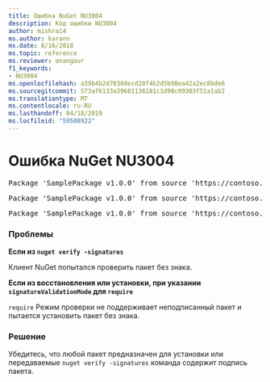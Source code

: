 ```yaml
---
title: Ошибка NuGet NU3004
description: Код ошибки NU3004
author: mishra14
ms.author: karann
ms.date: 8/16/2018
ms.topic: reference
ms.reviewer: anangaur
f1_keywords:
- NU3004
ms.openlocfilehash: a39b4b2d70369ecd28f4b2d3b98ea42a2ec8bde6
ms.sourcegitcommit: 573af6133a39601136181c1d98c09303f51a1ab2
ms.translationtype: MT
ms.contentlocale: ru-RU
ms.lasthandoff: 04/18/2019
ms.locfileid: "59508922"
---
```

# <a name="nuget-error-nu3004"></a>Ошибка NuGet NU3004

<pre>Package 'SamplePackage v1.0.0' from source 'https://contoso.com/index.json': The package is not signed.</pre>
<pre>Package 'SamplePackage v1.0.0' from source 'https://contoso.com/index.json': signatureValidationMode is set to require, so packages are allowed only if signed by trusted signers; however, this package is unsigned.</pre>
<pre>Package 'SamplePackage v1.0.0' from source 'https://contoso.com/index.json': This repository indicated that all its packages are repository signed; however, this package is unsigned.</pre>

### <a name="issue"></a>Проблемы

**Если из `nuget verify -signatures`**

Клиент NuGet попытался проверить пакет без знака.

**Если из восстановления или установки, при указании `signatureValidationMode` для `require`**

`require` Режим проверки не поддерживает неподписанный пакет и пытается установить пакет без знака.

### <a name="solution"></a>Решение

Убедитесь, что любой пакет предназначен для установки или передаваемые `nuget verify -signatures` команда содержит подпись пакета.
